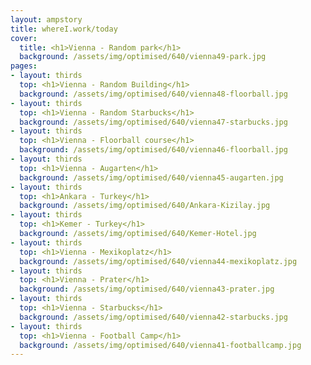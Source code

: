 ```yaml
---
layout: ampstory
title: whereI.work/today
cover:
  title: <h1>Vienna - Random park</h1>
  background: /assets/img/optimised/640/vienna49-park.jpg
pages: 
- layout: thirds
  top: <h1>Vienna - Random Building</h1>
  background: /assets/img/optimised/640/vienna48-floorball.jpg
- layout: thirds
  top: <h1>Vienna - Random Starbucks</h1>
  background: /assets/img/optimised/640/vienna47-starbucks.jpg
- layout: thirds
  top: <h1>Vienna - Floorball course</h1>
  background: /assets/img/optimised/640/vienna46-floorball.jpg
- layout: thirds
  top: <h1>Vienna - Augarten</h1>
  background: /assets/img/optimised/640/vienna45-augarten.jpg
- layout: thirds
  top: <h1>Ankara - Turkey</h1>
  background: /assets/img/optimised/640/Ankara-Kizilay.jpg
- layout: thirds
  top: <h1>Kemer - Turkey</h1>
  background: /assets/img/optimised/640/Kemer-Hotel.jpg
- layout: thirds
  top: <h1>Vienna - Mexikoplatz</h1>
  background: /assets/img/optimised/640/vienna44-mexikoplatz.jpg
- layout: thirds
  top: <h1>Vienna - Prater</h1>
  background: /assets/img/optimised/640/vienna43-prater.jpg
- layout: thirds
  top: <h1>Vienna - Starbucks</h1>
  background: /assets/img/optimised/640/vienna42-starbucks.jpg
- layout: thirds
  top: <h1>Vienna - Football Camp</h1>
  background: /assets/img/optimised/640/vienna41-footballcamp.jpg
---
```

